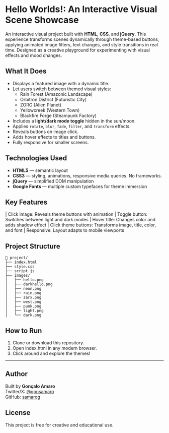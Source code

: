# Hello Worlds!: An Interactive Visual Scene Showcase

An interactive visual project built with **HTML**, **CSS**, and **jQuery**. This experience transforms scenes dynamically through theme-based buttons, applying animated image filters, text changes, and style transitions in real time. Designed as a creative playground for experimenting with visual effects and mood changes.

## What It Does

- Displays a featured image with a dynamic title.
- Let users switch between themed visual styles:
  - Rain Forest (Amazonic Landscape)
  - Orbitron District (Futuristic City)
  - ZORG (Alien Planet)
  - Yellowcreek (Western Town)
  - Blackfire Forge (Steampunk Factory)
- Includes a **light/dark mode toggle** hidden in the sun/moon.
- Applies `rotate`, `blur`, `fade`, `filter`, and `transform` effects.
- Reveals buttons on image click.
- Adds hover effects to titles and buttons.
- Fully responsive for smaller screens.

## Technologies Used

- **HTML5** — semantic layout
- **CSS3** — styling, animations, responsive media queries. No frameworks.
- **jQuery** — simplified DOM manipulation
- **Google Fonts** — multiple custom typefaces for theme immersion

## Key Features

| Click image: Reveals theme buttons with animation
| Toggle button: Switches between light and dark modes
| Hover title: Changes color and adds shadow effect
| Click theme buttons: Transforms image, title, color, and font
| Responsive: Layout adapts to mobile viewports

## Project Structure

```plaintext
📁 project/
├── index.html
├── style.css
├── script.js
├── images/
│   ├── hello.png
│   ├── darkhello.png
│   ├── neon.png
│   ├── rain.png
│   ├── zarx.png
│   ├── west.png
│   ├── punk.png
│   ├── light.png
│   └── dark.png
```

## How to Run
1. Clone or download this repository.
2. Open index.html in any modern browser.
3. Click around and explore the themes!

---

## Author
Built by **Gonçalo Amaro**  
Twitter/X: [@gonsamaro](https://twitter.com/gonsamaro)  
GitHub: [samarog](https://github.com/samarog)

## License
This project is free for creative and educational use.
